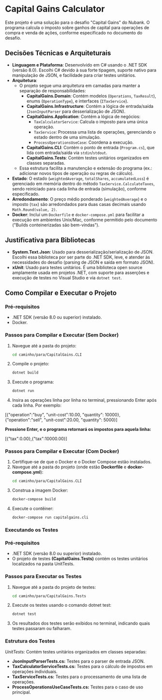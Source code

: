 # Capital Gains Calculator

Este projeto é uma solução para o desafio "Capital Gains" do Nubank. O programa calcula o imposto sobre ganhos de capital para operações de compra e venda de ações, conforme especificado no documento do desafio.

## Decisões Técnicas e Arquiteturais

- **Linguagem e Plataforma**: Desenvolvido em C# usando o .NET SDK (versão 8.0). Escolhi C# devido à sua forte tipagem, suporte nativo para manipulação de JSON, e facilidade para criar testes unitários.
- **Arquitetura**:
  - O projeto segue uma arquitetura em camadas para manter a separação de responsabilidades:
    - **CapitalGains.Domain**: Contém modelos (`Operations`, `TaxResult`), enums (`OperationType`), e interfaces (`ITaxService`).
    - **CapitalGains.Infrastructure**: Contém a lógica de entrada/saída (`JsonInputParser` para desserialização de JSON).
    - **CapitalGains.Application**: Contém a lógica de negócios:
      - `TaxCalculatorService`: Calcula o imposto para uma única operação.
      - `TaxService`: Processa uma lista de operações, gerenciando o estado dentro de uma simulação.
      - `ProcessOperationsUseCase`: Coordena a execução.
    - **CapitalGains.CLI**: Contém o ponto de entrada (`Program.cs`), que lida com entrada/saída via `stdin`/`stdout`.
    - **CapitalGains.Tests**: Contém testes unitários organizados em classes separadas.
  - Essa estrutura facilita a manutenção e extensão do programa (ex.: adicionar novos tipos de operação ou regras de cálculo).
- **Estado**: O estado (`weightedAverage`, `totalShares`, `accumulatedLoss`) é gerenciado em memória dentro do método `TaxService.CalculateTaxes`, sendo reiniciado para cada linha de entrada (simulação), conforme especificado.
- **Arredondamento**: O preço médio ponderado (`weightedAverage`) e o imposto (`tax`) são arredondados para duas casas decimais usando `Math.Round(value, 2)`.
- **Docker**: Incluí um `Dockerfile` e `docker-compose.yml` para facilitar a execução em ambientes Unix/Mac, conforme permitido pelo documento ("Builds conteinerizadas são bem-vindas").

## Justificativa para Bibliotecas

- **System.Text.Json**: Usado para desserialização/serialização de JSON. Escolhi essa biblioteca por ser parte do .NET SDK, leve, e atender às necessidades do desafio (parsing de JSON e saída em formato JSON).
- **xUnit**: Usado para testes unitários. É uma biblioteca open source amplamente usada em projetos .NET, com suporte para asserções e execução de testes no Visual Studio e via `dotnet test`.

## Como Compilar e Executar o Projeto

### Pré-requisitos
- .NET SDK (versão 8.0 ou superior) instalado.
- Docker.

### Passos para Compilar e Executar (Sem Docker)

1. Navegue até a pasta do projeto:
    ```bash
    cd caminho/para/CapitalGains.CLI
    ```
2. Compile o projeto:
    ```bash
    dotnet build
    ```
3. Execute o programa:
    ```bash
    dotnet run
    ```
4. Insira as operações linha por linha no terminal, pressionando Enter após cada linha. Por exemplo:

[{"operation":"buy", "unit-cost":10.00, "quantity": 10000},{"operation":"sell", "unit-cost":20.00, "quantity": 5000}]

**Pressione Enter, e o programa retornará os impostos para aquela linha:**

[{"tax":0.00},{"tax":10000.00}]

### Passos para Compilar e Executar (Com Docker)

1. Certifique-se de que o Docker e o Docker Compose estão instalados.
2. Navegue até a pasta do projeto (onde estão **Dockerfile** e **docker-compose.yml**):
    ```bash
    cd caminho/para/CapitalGains.CLI
    ```
3. Construa a imagem Docker:
    ```bash
    docker-compose build
    ```
4. Execute o contêiner:
    ```bash
    docker-compose run capitalgains.cli
    ```
### Executando os Testes

### Pré-requisitos

- .NET SDK (versão 8.0 ou superior) instalado.
- O projeto de testes **(CapitalGains.Tests)** contém os testes unitários localizados na pasta UnitTests.

### Passos para Executar os Testes

1. Navegue até a pasta do projeto de testes:
    ```bash
    cd caminho/para/CapitalGains.Tests
    ```
2. Execute os testes usando o comando dotnet test:
    ```bash
    dotnet test
    ```
3. Os resultados dos testes serão exibidos no terminal, indicando quais testes passaram ou falharam.

### Estrutura dos Testes

*UnitTests:* Contém testes unitários organizados em classes separadas:

- **JsonInputParserTests.cs:** Testes para o parser de entrada JSON.
- **TaxCalculatorServiceTests.cs:** Testes para o cálculo de impostos em operações individuais.
- **TaxServiceTests.cs:** Testes para o processamento de uma lista de operações.
- **ProcessOperationsUseCaseTests.cs:** Testes para o caso de uso principal.
